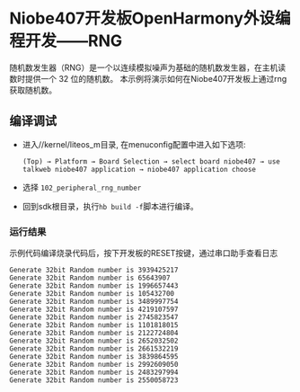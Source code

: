 # Niobe407开发板OpenHarmony外设编程开发——RNG
随机数发生器（RNG）是一个以连续模拟噪声为基础的随机数发生器，在主机读数时提供一个 32 位的随机数。
本示例将演示如何在Niobe407开发板上通过rng获取随机数。


## 编译调试
- 进入//kernel/liteos_m目录, 在menuconfig配置中进入如下选项:

     `(Top) → Platform → Board Selection → select board niobe407 → use talkweb niobe407 application → niobe407 application choose`

- 选择 `102_peripheral_rng_number`

- 回到sdk根目录，执行`hb build -f`脚本进行编译。

### 运行结果

示例代码编译烧录代码后，按下开发板的RESET按键，通过串口助手查看日志
```
Generate 32bit Random number is 3939425217
Generate 32bit Random number is 65643907
Generate 32bit Random number is 1996657443
Generate 32bit Random number is 105432700
Generate 32bit Random number is 3489997754
Generate 32bit Random number is 4219107597
Generate 32bit Random number is 2745823547
Generate 32bit Random number is 1101818015
Generate 32bit Random number is 2122724804
Generate 32bit Random number is 2652032502
Generate 32bit Random number is 2661532219
Generate 32bit Random number is 3839864595
Generate 32bit Random number is 2992609050
Generate 32bit Random number is 2483297994
Generate 32bit Random number is 2550058723
```